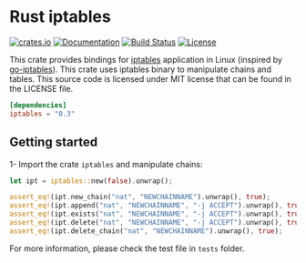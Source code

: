 Rust iptables
=============

[![crates.io](https://img.shields.io/crates/v/iptables.svg)](https://crates.io/crates/iptables) [![Documentation](https://img.shields.io/badge/Docs-iptables-blue.svg)](https://docs.rs/iptables) [![Build Status](https://travis-ci.org/yaa110/rust-iptables.svg)](https://travis-ci.org/yaa110/rust-iptables) [![License](http://img.shields.io/:license-mit-blue.svg)](https://github.com/yaa110/rust-iptables/blob/master/LICENSE)

This crate provides bindings for [iptables](https://www.netfilter.org/projects/iptables/index.html) application in Linux (inspired by [go-iptables](https://github.com/coreos/go-iptables)). This crate uses iptables binary to manipulate chains and tables. This source code is licensed under MIT license that can be found in the LICENSE file.

```toml
[dependencies]
iptables = "0.3"
```

## Getting started
1- Import the crate `iptables` and manipulate chains:

```rust
let ipt = iptables::new(false).unwrap();

assert_eq!(ipt.new_chain("nat", "NEWCHAINNAME").unwrap(), true);
assert_eq!(ipt.append("nat", "NEWCHAINNAME", "-j ACCEPT").unwrap(), true);
assert_eq!(ipt.exists("nat", "NEWCHAINNAME", "-j ACCEPT").unwrap(), true);
assert_eq!(ipt.delete("nat", "NEWCHAINNAME", "-j ACCEPT").unwrap(), true);
assert_eq!(ipt.delete_chain("nat", "NEWCHAINNAME").unwrap(), true);
```

For more information, please check the test file in `tests` folder.
